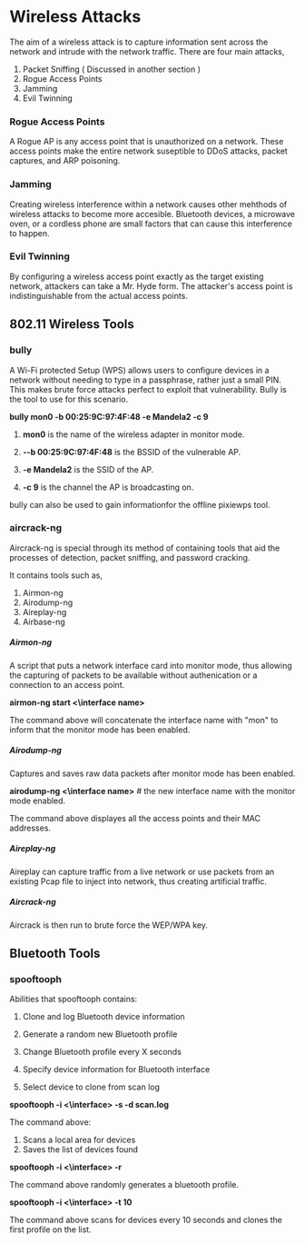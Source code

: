 # Wireless Attacks 

The aim of a wireless attack is to capture information sent across the network and intrude with the network traffic. There are four main attacks, 

1. Packet Sniffing ( Discussed in another section ) 
2. Rogue Access Points 
3. Jamming 
4. Evil Twinning 

### Rogue Access Points

A Rogue AP is any access point that is unauthorized on a network. These access points make the entire network suseptible to DDoS attacks, packet captures, and ARP poisoning. 

### Jamming

Creating wireless interference within a network causes other mehthods of wireless attacks to become more accesible. Bluetooth devices, a microwave oven, or a cordless phone are small factors that can cause this interference to happen. 

### Evil Twinning

By configuring a wireless access point exactly as the target existing network, attackers can take a Mr. Hyde form. The attacker's access point is indistinguishable from the actual access points. 

## 802.11 Wireless Tools

### bully 

A Wi-Fi protected Setup (WPS) allows users to configure devices in a network without needing to type in a passphrase, rather just a small PIN. This makes brute force attacks perfect to exploit that vulnerability. Bully is the tool to use for this scenario. 

**bully mon0 -b 00:25:9C:97:4F:48 -e Mandela2 -c 9**

1. **mon0** is the name of the wireless adapter in monitor mode.

2. **--b 00:25:9C:97:4F:48** is the BSSID of the vulnerable AP.

3. **-e Mandela2** is the SSID of the AP.

4. **-c 9**  is the channel the AP is broadcasting on.

bully can also be used to gain informationfor the offline pixiewps tool. 

### aircrack-ng

Aircrack-ng is special through its method of containing tools that aid the processes of detection, packet sniffing, and password cracking.

It contains tools such as, 

1. Airmon-ng
2. Airodump-ng
3. Aireplay-ng
4. Airbase-ng

##### Airmon-ng 

A script that puts a network interface card into monitor mode, thus allowing the capturing of packets to be available without authenication or a connection to an access point. 

**airmon-ng start <\interface name\>**

The command above will concatenate the interface name with "mon" to inform that the monitor mode has been enabled. 

##### Airodump-ng

Captures and saves raw data packets after monitor mode has been enabled. 

**airodump-ng <\interface name\>** # the new interface name with the monitor mode enabled. 

The command above displayes all the access points and their MAC addresses. 

##### Aireplay-ng 

Aireplay can capture traffic from a live network or use packets from an existing Pcap file to inject into network, thus creating artificial traffic. 

##### Aircrack-ng 

Aircrack is then run to brute force the WEP/WPA key. 

## Bluetooth Tools

### spooftooph

Abilities that spooftooph contains: 

1. Clone and log Bluetooth device information

2. Generate a random new Bluetooth profile

3. Change Bluetooth profile every X seconds

4. Specify device information for Bluetooth interface

5. Select device to clone from scan log

**spooftooph -i <\interface\> -s -d scan.log**

The command above: 

1. Scans a local area for devices 
2. Saves the list of devices found 

**spooftooph -i <\interface\> -r**

The command above randomly generates a bluetooth profile. 

**spooftooph -i <\interface\> -t 10** 

The command above scans for devices every 10 seconds and clones the first profile on the list. 
